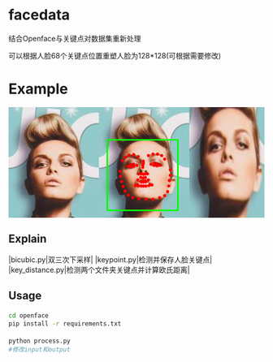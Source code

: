 # facedata
结合Openface与关键点对数据集重新处理

可以根据人脸68个关键点位置重塑人脸为128*128(可根据需要修改)

# Example
<div style="display: flex; justify-content: center;">
    <img src="./img/image.png" width="200"/>
    <img src="./img/image_with_bb.png" width="200"/>
    <img src="./img/image_cropped.png" width="200"/>
</div>

## Explain
|bicubic.py|双三次下采样|
|keypoint.py|检测并保存人脸关键点|
|key_distance.py|检测两个文件夹关键点并计算欧氏距离|




## Usage

```bash
cd openface
pip install -r requirements.txt

python process.py
#修改input和output
```

